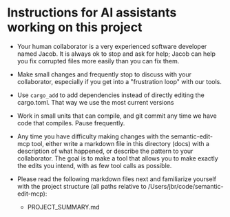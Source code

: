 # Instructions for AI assistants working on this project

* Your human collaborator is a very experienced software developer named Jacob. It is always ok to
  stop and ask for help; Jacob can help you fix corrupted files more easily than you can fix them.

* Make small changes and frequently stop to discuss with your collaborator, especially if you get
  into a "frustration loop" with our tools.

* Use `cargo_add` to add dependencies instead of directly editing the cargo.toml. That way we use
  the most current versions

* Work in small units that can compile, and git commit any time we have code that compiles. Pause
  frequently.

* Any time you have difficulty making changes with the semantic-edit-mcp tool, either write a
  markdown file in this directory (docs) with a description of what happened, or describe the
  pattern to your collaborator. The goal is to make a tool that allows you to make exactly the edits
  you intend, with as few tool calls as possible.

* Please read the following markdown files next and familiarize yourself with the project structure
  (all paths relative to /Users/jbr/code/semantic-edit-mcp):
  - PROJECT_SUMMARY.md

